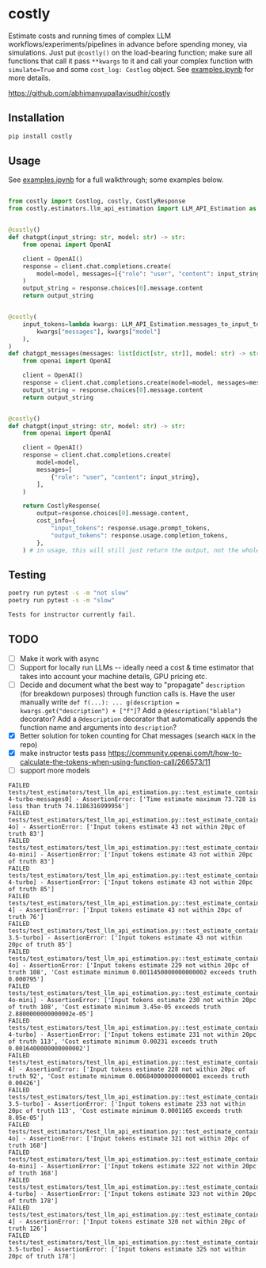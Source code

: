 # costly
Estimate costs and running times of complex LLM workflows/experiments/pipelines in advance before spending money, via simulations. Just put `@costly()` on the load-bearing function; make sure all functions that call it pass `**kwargs` to it and call your complex function with `simulate=True` and some `cost_log: Costlog` object. See [examples.ipynb](examples.ipynb) for more details.

https://github.com/abhimanyupallavisudhir/costly

## Installation

```bash
pip install costly
```

## Usage

See [examples.ipynb](examples.ipynb) for a full walkthrough; some examples below.

```python

from costly import Costlog, costly, CostlyResponse
from costly.estimators.llm_api_estimation import LLM_API_Estimation as estimator


@costly()
def chatgpt(input_string: str, model: str) -> str:
    from openai import OpenAI

    client = OpenAI()
    response = client.chat.completions.create(
        model=model, messages=[{"role": "user", "content": input_string}]
    )
    output_string = response.choices[0].message.content
    return output_string


@costly(
    input_tokens=lambda kwargs: LLM_API_Estimation.messages_to_input_tokens(
        kwargs["messages"], kwargs["model"]
    ),
)
def chatgpt_messages(messages: list[dict[str, str]], model: str) -> str:
    from openai import OpenAI

    client = OpenAI()
    response = client.chat.completions.create(model=model, messages=messages)
    output_string = response.choices[0].message.content
    return output_string


@costly()
def chatgpt(input_string: str, model: str) -> str:
    from openai import OpenAI

    client = OpenAI()
    response = client.chat.completions.create(
        model=model,
        messages=[
            {"role": "user", "content": input_string},
        ],
    )

    return CostlyResponse(
        output=response.choices[0].message.content,
        cost_info={
            "input_tokens": response.usage.prompt_tokens,
            "output_tokens": response.usage.completion_tokens,
        },
    ) # in usage, this will still just return the output, not the whole CostlyResponse object

```

## Testing

```bash
poetry run pytest -s -m "not slow"
poetry run pytest -s -m "slow"

Tests for instructor currently fail.
```

## TODO

- [ ] Make it work with async
- [ ] Support for locally run LLMs -- ideally need a cost & time estimator that takes into account your machine details, GPU pricing etc.
- [ ] Decide and document what the best way to "propagate" `description` (for breakdown purposes) through function calls is. Have the user manually write `def f(...): ... g(description = kwargs.get("description") + ["f"]`? Add a `@description("blabla")` decorator? Add a `@description` decorator that automatically appends the function name and arguments into `description`?
- [x] Better solution for token counting for Chat messages (search `HACK` in the repo)
- [x] make instructor tests pass https://community.openai.com/t/how-to-calculate-the-tokens-when-using-function-call/266573/11
- [ ] support more models

```
FAILED tests/test_estimators/test_llm_api_estimation.py::test_estimate_contains_exact[gpt-4-turbo-messages0] - AssertionError: ['Time estimate maximum 73.728 is less than truth 74.1186316999956']
FAILED tests/test_estimators/test_llm_api_estimation.py::test_estimate_contains_exact_instructor[PERSONINFO_gpt-4o] - AssertionError: ['Input tokens estimate 43 not within 20pc of truth 83']
FAILED tests/test_estimators/test_llm_api_estimation.py::test_estimate_contains_exact_instructor[PERSONINFO_gpt-4o-mini] - AssertionError: ['Input tokens estimate 43 not within 20pc of truth 83']
FAILED tests/test_estimators/test_llm_api_estimation.py::test_estimate_contains_exact_instructor[PERSONINFO_gpt-4-turbo] - AssertionError: ['Input tokens estimate 43 not within 20pc of truth 85']
FAILED tests/test_estimators/test_llm_api_estimation.py::test_estimate_contains_exact_instructor[PERSONINFO_gpt-4] - AssertionError: ['Input tokens estimate 43 not within 20pc of truth 76']
FAILED tests/test_estimators/test_llm_api_estimation.py::test_estimate_contains_exact_instructor[PERSONINFO_gpt-3.5-turbo] - AssertionError: ['Input tokens estimate 43 not within 20pc of truth 85']
FAILED tests/test_estimators/test_llm_api_estimation.py::test_estimate_contains_exact_instructor[FOOMODEL_gpt-4o] - AssertionError: ['Input tokens estimate 229 not within 20pc of truth 108', 'Cost estimate minimum 0.0011450000000000002 exceeds truth 0.000795']
FAILED tests/test_estimators/test_llm_api_estimation.py::test_estimate_contains_exact_instructor[FOOMODEL_gpt-4o-mini] - AssertionError: ['Input tokens estimate 230 not within 20pc of truth 108', 'Cost estimate minimum 3.45e-05 exceeds truth 2.8800000000000002e-05']
FAILED tests/test_estimators/test_llm_api_estimation.py::test_estimate_contains_exact_instructor[FOOMODEL_gpt-4-turbo] - AssertionError: ['Input tokens estimate 231 not within 20pc of truth 113', 'Cost estimate minimum 0.00231 exceeds truth 0.0016400000000000002']
FAILED tests/test_estimators/test_llm_api_estimation.py::test_estimate_contains_exact_instructor[FOOMODEL_gpt-4] - AssertionError: ['Input tokens estimate 228 not within 20pc of truth 92', 'Cost estimate minimum 0.006840000000000001 exceeds truth 0.00426']
FAILED tests/test_estimators/test_llm_api_estimation.py::test_estimate_contains_exact_instructor[FOOMODEL_gpt-3.5-turbo] - AssertionError: ['Input tokens estimate 233 not within 20pc of truth 113', 'Cost estimate minimum 0.0001165 exceeds truth 8.05e-05']
FAILED tests/test_estimators/test_llm_api_estimation.py::test_estimate_contains_exact_instructor[BARMODEL_gpt-4o] - AssertionError: ['Input tokens estimate 321 not within 20pc of truth 168']
FAILED tests/test_estimators/test_llm_api_estimation.py::test_estimate_contains_exact_instructor[BARMODEL_gpt-4o-mini] - AssertionError: ['Input tokens estimate 322 not within 20pc of truth 168']
FAILED tests/test_estimators/test_llm_api_estimation.py::test_estimate_contains_exact_instructor[BARMODEL_gpt-4-turbo] - AssertionError: ['Input tokens estimate 323 not within 20pc of truth 178']
FAILED tests/test_estimators/test_llm_api_estimation.py::test_estimate_contains_exact_instructor[BARMODEL_gpt-4] - AssertionError: ['Input tokens estimate 320 not within 20pc of truth 126']
FAILED tests/test_estimators/test_llm_api_estimation.py::test_estimate_contains_exact_instructor[BARMODEL_gpt-3.5-turbo] - AssertionError: ['Input tokens estimate 325 not within 20pc of truth 178']
```
